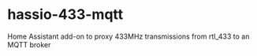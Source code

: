 # hassio-433-mqtt
Home Assistant add-on to proxy 433MHz transmissions from rtl_433 to an MQTT broker
